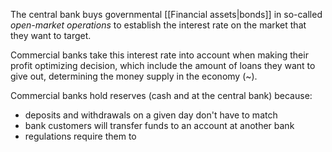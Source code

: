 The central bank buys governmental [[Financial assets|bonds]] in so-called *open-market operations* to establish the interest rate on the market that they want to target.

Commercial banks take this interest rate into account when making their profit optimizing decision, which include the amount of loans they want to give out, determining the money supply in the economy (~).

Commercial banks hold reserves (cash and at the central bank) because:
+ deposits and withdrawals on a given day don't have to match
+ bank customers will transfer funds to an account at another bank
+ regulations require them to